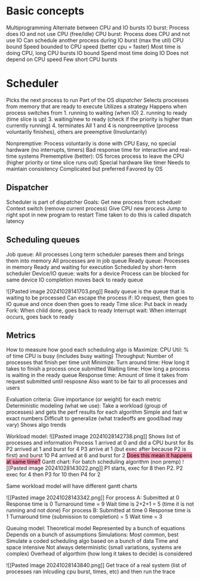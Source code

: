 # Basic concepts
Multiprogramming
	Alternate between CPU and IO bursts
		IO burst: Process does IO and not use CPU (free/idle)
		CPU burst: Process does CPU and not use IO
	Can schedule another process during IO burst (max the util)
CPU bound
	Speed bounded to CPU speed (better cpu = faster)
	Most time is doing CPU, long CPU bursts
IO bound
	Spend most time doing IO
	Does not depend on CPU speed
	Few short CPU bursts

# Scheduler
Picks the next process to run
	Part of the OS *dispatcher*
	Selects processes from memory that are ready to execute
	Utilizes a strategy
Happens when process switches from
	1. running to waiting (when IO)
	2. running to ready (time slice is up)
	3. waiting/new to ready (check if the priority is higher than currently running)
	4. terminates
All 1 and 4 is nonpreemptive (process voluntarily finishes), others are preemptive (Involuntarily)

Nonpremptive:
	Process voluntarily is done with CPU
	Easy, no special hardware (no interrupts, timers)
	Bad response time for interactive and real-time systems
Prememptive (better):
	OS forces process to leave  the CPU (higher priority or time slice runs out)
	Special hardware like timer
	Needs to maintain consistency 
	Complicated but preferred
	Favored by OS


## Dispatcher
Scheduler is part of dispatcher
Goals:
	Get new process from scheduelr
	Context switch (remove current process)
	Give CPU new process
	Jump to right spot in new program to restart 
Time taken to do this is called dispatch latency


## Scheduling queues
Job queue: All processes 
	Long term scheduler pareses them and brings them into memory 
	All processes are in job queue
Ready queue: Processes in memory
	Ready and waiting for execution
	Scheduled by short-term scheduler
Device/IO queue: waits for a device
	Process can be blocked for same device 
	IO completion moves back to ready queue

![[Pasted image 20241028141703.png]]
Ready queue is the queue that is waiting to be processed
Can escape the process if:
	IO request, then goes to IO queue and once doen then goes to ready
	Time slice: Put back in ready
	Fork: When child done, goes back to ready
	Interrupt wait: When interrupt occurs, goes back to ready

## Metrics
How to measure how good each scheduling algo is 
Maximize:
	CPU Util: % of time CPU is busy (includes busy waiting)
	Throughput: Number of processes that finish per time unit
Minimize:
	Turn around time: How long it takes to finish a process once submitted
	Waiting time: How long a process is waiting in the ready queue
	Response time: Amount of time it takes from request submitted until resposne
Also want to be fair to all processes and users


Evaluation criteria:
	Give importance (or weight) for each metric
Deterministic modeling (what we use):
	Take a workload (group of processes) and gets the perf results for each algorithm
	Simple and fast w exact numbers
	Difficult to generalize (what tradeoffs are good/bad may vary)
	Shows algo trends

Workload model:
	![[Pasted image 20241028142738.png]]
	Shows list of processes and information
	Process 1 arrived at 0 and did a CPU burst for 8s
	P2 arrived at 1 and burst for 4
	P3 arrive at 1 (but exec after because P2 is first) and burst 10
	P4 arrived at 6 and burst for 2
<mark style="background: #FF5582A6;">Does this mean it happens at same time?</mark>
Gantt chart:
	For batch scheduling algorithm (non premp)
	![[Pasted image 20241028143022.png]]
	P1 starts, exec for 8 then P2. P2 exec for 4 then P3 for 10 then P4 for 2

Same workload model will have different gantt charts

![[Pasted image 20241028143342.png]]
For process A:
	Submitted at 0
	Response time is 0
	Turnaround time = 9
	Wait time is 2+2+1 = 5 (time it is not running and not done)
For process B:
	Submitted at time 0
	Response time is 1
	Turnaround time (submission to completion) = 5
	Wait time = 3


Queuing model:
	Theoretical model
	Represented by a bunch of equations 
	Depends on a bunch of assumptions
Simulations:
	Most common, best
	Simulate a coded scheduling algo based on a bunch of data
	Time and space intensive
	Not always deterministic (small variations, systems are complex)
	Overhead of algorthim (how long it takes to decide) is considered

![[Pasted image 20241028143840.png]]
Get trace of a real system (list of processes ran inlcuding cpu burst, times, etc) and then run the trace

